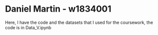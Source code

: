 # Daniel Martin - w1834001

Here, I have the code and the datasets that I used for the coursework,
the code is in Data_V.ipynb

